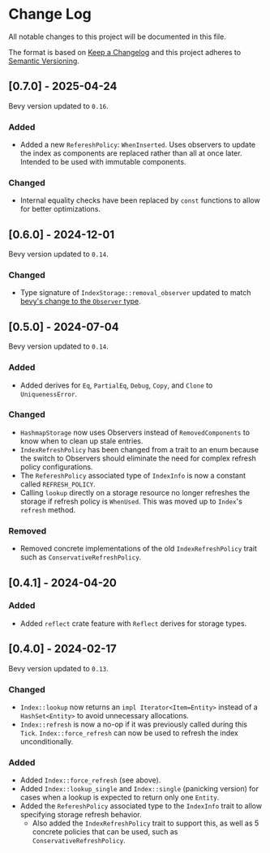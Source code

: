
# Change Log
All notable changes to this project will be documented in this file.

The format is based on [Keep a Changelog](http://keepachangelog.com/)
and this project adheres to [Semantic Versioning](http://semver.org/).

## [0.7.0] - 2025-04-24

Bevy version updated to `0.16`.

### Added
- Added a new `RefereshPolicy`: `WhenInserted`. Uses observers to update
  the index as components are replaced rather than all at once later.
  Intended to be used with immutable components.

### Changed
- Internal equality checks have been replaced by `const` functions to
  allow for better optimizations.

## [0.6.0] - 2024-12-01

Bevy version updated to `0.14`.

### Changed
- Type signature of `IndexStorage::removal_observer` updated to match
  [bevy's change to the `Observer` type](https://github.com/bevyengine/bevy/pull/15151).

## [0.5.0] - 2024-07-04

Bevy version updated to `0.14`.

### Added
- Added derives for `Eq`, `PartialEq`, `Debug`, `Copy`, and `Clone` to
  `UniquenessError`.

### Changed
- `HashmapStorage` now uses Observers instead of `RemovedComponents` to
  know when to clean up stale entries.
- `IndexRefreshPolicy` has been changed from a trait to an enum because
  the switch to Observers should eliminate the need for complex
  refresh policy configurations.
- The `RefereshPolicy` associated type of `IndexInfo` is now a constant
  called `REFRESH_POLICY`.
- Calling `lookup` directly on a storage resource no longer refreshes the
  storage if refresh policy is `WhenUsed`. This was moved up to `Index`'s
  `refresh` method.

### Removed
- Removed concrete implementations of the old `IndexRefreshPolicy` trait
  such as `ConservativeRefreshPolicy`.

## [0.4.1] - 2024-04-20

### Added
- Added `reflect` crate feature with `Reflect` derives for storage types.

## [0.4.0] - 2024-02-17

Bevy version updated to `0.13`.

### Changed
- `Index::lookup` now returns an `impl Iterator<Item=Entity>` instead of a
  `HashSet<Entity>` to avoid unnecessary allocations.
- `Index::refresh` is now a no-op if it was previously called during this `Tick`.
  `Index::force_refresh` can now be used to refresh the index unconditionally.

### Added
- Added `Index::force_refresh` (see above).
- Added `Index::lookup_single` and `Index::single` (panicking version) for
  cases when a lookup is expected to return only one `Entity`.
- Added the `RefereshPolicy` associated type to the `IndexInfo` trait to allow
  specifying storage refresh behavior.
  - Also added the `IndexRefreshPolicy` trait to support this, as well as 5
    concrete policies that can be used, such as `ConservativeRefreshPolicy`.
